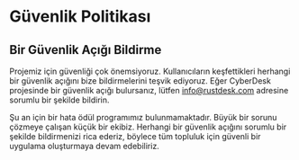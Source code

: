 # Güvenlik Politikası

## Bir Güvenlik Açığı Bildirme

Projemiz için güvenliği çok önemsiyoruz. Kullanıcıların keşfettikleri herhangi bir güvenlik açığını bize bildirmelerini teşvik ediyoruz.
Eğer CyberDesk projesinde bir güvenlik açığı bulursanız, lütfen info@rustdesk.com adresine sorumlu bir şekilde bildirin.

Şu an için bir hata ödül programımız bulunmamaktadır. Büyük bir sorunu çözmeye çalışan küçük bir ekibiz. Herhangi bir güvenlik açığını sorumlu bir şekilde bildirmenizi rica ederiz,
böylece tüm topluluk için güvenli bir uygulama oluşturmaya devam edebiliriz.
